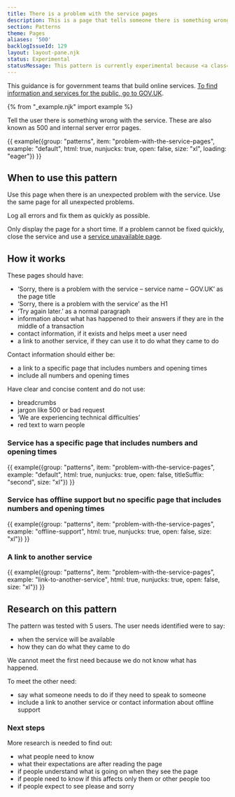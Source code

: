 ```yaml
---
title: There is a problem with the service pages
description: This is a page that tells someone there is something wrong with the service. They are also known as 500 pages
section: Patterns
theme: Pages
aliases: '500'
backlogIssueId: 129
layout: layout-pane.njk
status: Experimental
statusMessage: This pattern is currently experimental because <a class="govuk-link" href="#research-on-this-pattern">more research</a> is needed to validate it.
---
```


This guidance is for government teams that build online services. [To find information and services for the public, go to GOV.UK](https://www.gov.uk/).

{% from "_example.njk" import example %}

Tell the user there is something wrong with the service. These are also known as 500 and internal server error pages.

{{ example({group: "patterns", item: "problem-with-the-service-pages", example: "default", html: true, nunjucks: true, open: false, size: "xl", loading: "eager"}) }}

## When to use this pattern

Use this page when there is an unexpected problem with the service. Use the same page for all unexpected problems.

Log all errors and fix them as quickly as possible.

Only display the page for a short time. If a problem cannot be fixed quickly, close the service and use a [service unavailable page](/patterns/service-unavailable-pages/).

## How it works

These pages should have:

- ‘Sorry, there is a problem with the service – service name – GOV.UK’ as the page title
- ‘Sorry, there is a problem with the service’ as the H1
- ‘Try again later.’ as a normal paragraph
- information about what has happened to their answers if they are in the middle of a transaction
- contact information, if it exists and helps meet a user need
- a link to another service, if they can use it to do what they came to do

Contact information should either be:

- a link to a specific page that includes numbers and opening times
- include all numbers and opening times

Have clear and concise content and do not use:

- breadcrumbs
- jargon like 500 or bad request
- ‘We are experiencing technical difficulties’
- red text to warn people

### Service has a specific page that includes numbers and opening times

{{ example({group: "patterns", item: "problem-with-the-service-pages", example: "default", html: true, nunjucks: true, open: false, titleSuffix: "second", size: "xl"}) }}

### Service has offline support but no specific page that includes numbers and opening times

{{ example({group: "patterns", item: "problem-with-the-service-pages", example: "offline-support", html: true, nunjucks: true, open: false, size: "xl"}) }}

### A link to another service

{{ example({group: "patterns", item: "problem-with-the-service-pages", example: "link-to-another-service", html: true, nunjucks: true, open: false, size: "xl"}) }}

## Research on this pattern

The pattern was tested with 5 users. The user needs identified were to say:

- when the service will be available
- how they can do what they came to do

We cannot meet the first need because we do not know what has happened.

To meet the other need:

- say what someone needs to do if they need to speak to someone
- include a link to another service or contact information about offline support

### Next steps

More research is needed to find out:

- what people need to know
- what their expectations are after reading the page
- if people understand what is going on when they see the page
- if people need to know if this affects only them or other people too
- if people expect to see please and sorry
